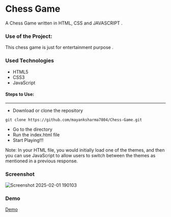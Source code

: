 <h1>Chess Game</h1>

<p>A Chess Game written in HTML, CSS and JAVASCRIPT .</p>

### Use of the Project:

<p>This chess game is just for entertainment purpose . </p>

<h3>Used Technologies</h3>
<ul>
    <li>HTML5</li>
    <li>CSS3</li>
    <li>JavaScript</li>
</ul>

#### Steps to Use:

---

- Download or clone the repository

```
git clone https://github.com/mayanksharma7804/Chess-Game.git
```

- Go to the directory
- Run the index.html file
- Start Playing!!!

Note: In your HTML file, you would initially load one of the themes, and then you can use JavaScript to allow users to switch between the themes as mentioned in a previous response.

<h3> Screenshot </h3>

![Screenshot 2025-02-01 190103](https://github.com/user-attachments/assets/3fe86d75-18ab-4c54-b9d0-bd4a1118dcff)

<h3> Demo </h3>

<a href="https://mayanksharma7804.github.io/Chess-Game/"> Demo </a>

<br>
